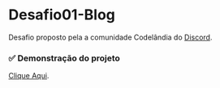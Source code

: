 # Desafio01-Blog

Desafio proposto pela a comunidade Codelândia do [Discord](https://discord.gg/XpYgDFcS).


### ✅ Demonstração do projeto

[Clique Aqui](https://andersona16.github.io/Desafio01-Blog/).


